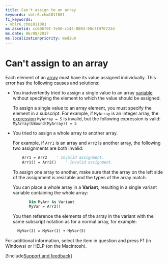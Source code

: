 ```yaml
---
title: Can't assign to an array
keywords: vblr6.chm1011081
f1_keywords:
- vblr6.chm1011081
ms.assetid: cc606f0f-7e50-c144-8003-90c7f976723d
ms.date: 06/08/2017
ms.localizationpriority: medium
---
```



# Can't assign to an array

Each element of an [array](../../Glossary/vbe-glossary.md#array) must have its value assigned individually. This error has the following causes and solutions:

- You inadvertently tried to assign a single value to an array [variable](../../Glossary/vbe-glossary.md#variable) without specifying the element to which the value should be assigned.
    
  To assign a single value to an array element, you must specify the element in a subscript. For example, if `MyArray` is an integer array, the [expression](../../Glossary/vbe-glossary.md#expression) `MyArray = 5` is invalid, but the following expression is valid: `MyArray(UBound(MyArray)) = 5`
    
- You tried to assign a whole array to another array. 
    
  For example, if `Arr1` is an array and `Arr2` is another array, the following two assignments are both invalid:
    
  ```vb
      Arr1 = Arr2    ' Invalid assignment. 
      Arr1() = Arr2()    ' Invalid assignment. 
  ```

  To assign one array to another, make sure that the array on the left side of the assignment is resizable and the types of the array match.
    
  You can place a whole array in a **Variant**, resulting in a single variant variable containing the whole array:

  ```vb
         Dim MyArr As Variant 
         MyVar = Arr2() 
  ```


  You then reference the elements of the array in the variant with the same subscript notation as for a normal array, for example:
    
  ```vb
    MyVar(3) = MyVar(1) + MyVar(5) 
  ```

For additional information, select the item in question and press F1 (in Windows) or HELP (on the Macintosh).

[!include[Support and feedback](~/includes/feedback-boilerplate.md)]
